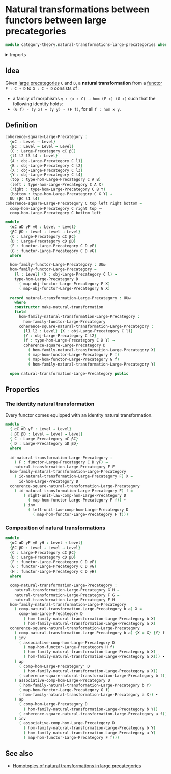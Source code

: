 # Natural transformations between functors between large precategories

```agda
module category-theory.natural-transformations-large-precategories where
```

<details><summary>Imports</summary>

```agda
open import category-theory.functors-large-precategories
open import category-theory.large-precategories

open import foundation.action-on-identifications-functions
open import foundation.dependent-pair-types
open import foundation.identity-types
open import foundation.universe-levels
```

</details>

## Idea

Given [large precategories](category-theory.large-precategories.md) `C` and `D`,
a **natural transformation** from a
[functor](category-theory.functors-large-precategories.md) `F : C → D` to
`G : C → D` consists of :

- a family of morphisms `γ : (x : C) → hom (F x) (G x)` such that the following
  identity holds:
- `(G f) ∘ (γ x) = (γ y) ∘ (F f)`, for all `f : hom x y`.

## Definition

```agda
coherence-square-Large-Precategory :
  {αC : Level → Level}
  {βC : Level → Level → Level}
  (C : Large-Precategory αC βC)
  {l1 l2 l3 l4 : Level}
  {A : obj-Large-Precategory C l1}
  {B : obj-Large-Precategory C l2}
  {X : obj-Large-Precategory C l3}
  {Y : obj-Large-Precategory C l4}
  (top : type-hom-Large-Precategory C A B)
  (left : type-hom-Large-Precategory C A X)
  (right : type-hom-Large-Precategory C B Y)
  (bottom : type-hom-Large-Precategory C X Y) →
  UU (βC l1 l4)
coherence-square-Large-Precategory C top left right bottom =
  comp-hom-Large-Precategory C right top ＝
  comp-hom-Large-Precategory C bottom left

module _
  {αC αD γF γG : Level → Level}
  {βC βD : Level → Level → Level}
  {C : Large-Precategory αC βC}
  {D : Large-Precategory αD βD}
  (F : functor-Large-Precategory C D γF)
  (G : functor-Large-Precategory C D γG)
  where

  hom-family-functor-Large-Precategory : UUω
  hom-family-functor-Large-Precategory =
    {l : Level} (X : obj-Large-Precategory C l) →
    type-hom-Large-Precategory D
      ( map-obj-functor-Large-Precategory F X)
      ( map-obj-functor-Large-Precategory G X)

  record natural-transformation-Large-Precategory : UUω
    where
    constructor make-natural-transformation
    field
      hom-family-natural-transformation-Large-Precategory :
        hom-family-functor-Large-Precategory
      coherence-square-natural-transformation-Large-Precategory :
        {l1 l2 : Level} {X : obj-Large-Precategory C l1}
        {Y : obj-Large-Precategory C l2}
        (f : type-hom-Large-Precategory C X Y) →
        coherence-square-Large-Precategory D
          ( hom-family-natural-transformation-Large-Precategory X)
          ( map-hom-functor-Large-Precategory F f)
          ( map-hom-functor-Large-Precategory G f)
          ( hom-family-natural-transformation-Large-Precategory Y)

  open natural-transformation-Large-Precategory public
```

## Properties

### The identity natural transformation

Every functor comes equipped with an identity natural transformation.

```agda
module _
  { αC αD γF : Level → Level}
  { βC βD : Level → Level → Level}
  { C : Large-Precategory αC βC}
  { D : Large-Precategory αD βD}
  where

  id-natural-transformation-Large-Precategory :
    ( F : functor-Large-Precategory C D γF) →
    natural-transformation-Large-Precategory F F
  hom-family-natural-transformation-Large-Precategory
    ( id-natural-transformation-Large-Precategory F) X =
      id-hom-Large-Precategory D
  coherence-square-natural-transformation-Large-Precategory
    ( id-natural-transformation-Large-Precategory F) f =
        ( right-unit-law-comp-hom-Large-Precategory D
          ( map-hom-functor-Large-Precategory F f)) ∙
        ( inv
          ( left-unit-law-comp-hom-Large-Precategory D
            ( map-hom-functor-Large-Precategory F f)))
```

### Composition of natural transformations

```agda
module _
  {αC αD γF γG γH : Level → Level}
  {βC βD : Level → Level → Level}
  {C : Large-Precategory αC βC}
  {D : Large-Precategory αD βD}
  (F : functor-Large-Precategory C D γF)
  (G : functor-Large-Precategory C D γG)
  (H : functor-Large-Precategory C D γH)
  where

  comp-natural-transformation-Large-Precategory :
    natural-transformation-Large-Precategory G H →
    natural-transformation-Large-Precategory F G →
    natural-transformation-Large-Precategory F H
  hom-family-natural-transformation-Large-Precategory
    ( comp-natural-transformation-Large-Precategory b a) X =
      comp-hom-Large-Precategory D
        ( hom-family-natural-transformation-Large-Precategory b X)
        ( hom-family-natural-transformation-Large-Precategory a X)
  coherence-square-natural-transformation-Large-Precategory
    ( comp-natural-transformation-Large-Precategory b a) {X = X} {Y} f =
    ( inv
      ( associative-comp-hom-Large-Precategory D
        ( map-hom-functor-Large-Precategory H f)
        ( hom-family-natural-transformation-Large-Precategory b X)
        ( hom-family-natural-transformation-Large-Precategory a X))) ∙
    ( ap
      ( comp-hom-Large-Precategory' D
        ( hom-family-natural-transformation-Large-Precategory a X))
      ( coherence-square-natural-transformation-Large-Precategory b f)) ∙
    ( associative-comp-hom-Large-Precategory D
      ( hom-family-natural-transformation-Large-Precategory b Y)
      ( map-hom-functor-Large-Precategory G f)
      ( hom-family-natural-transformation-Large-Precategory a X)) ∙
    ( ap
      ( comp-hom-Large-Precategory D
        ( hom-family-natural-transformation-Large-Precategory b Y))
      ( coherence-square-natural-transformation-Large-Precategory a f)) ∙
    ( inv
      ( associative-comp-hom-Large-Precategory D
        ( hom-family-natural-transformation-Large-Precategory b Y)
        ( hom-family-natural-transformation-Large-Precategory a Y)
        ( map-hom-functor-Large-Precategory F f)))
```

## See also

- [Homotopies of natural transformations in large precategories](category-theory.homotopies-natural-transformations-large-precategories.md)
